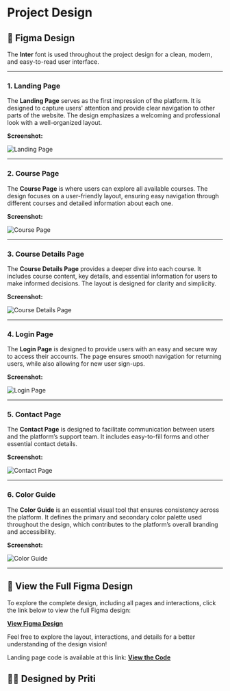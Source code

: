 # Project Design

## 🎨 Figma Design

The **Inter** font is used throughout the project design for a clean, modern, and easy-to-read user interface.

---

### 1. **Landing Page**

The **Landing Page** serves as the first impression of the platform. It is designed to capture users' attention and provide clear navigation to other parts of the website. The design emphasizes a welcoming and professional look with a well-organized layout.

**Screenshot:**

![Landing Page](assets/marketable_landing_page.jpg)

---

### 2. **Course Page**

The **Course Page** is where users can explore all available courses. The design focuses on a user-friendly layout, ensuring easy navigation through different courses and detailed information about each one.

**Screenshot:**

![Course Page](assets/Courses.jpg)

---

### 3. **Course Details Page**

The **Course Details Page** provides a deeper dive into each course. It includes course content, key details, and essential information for users to make informed decisions. The layout is designed for clarity and simplicity.

**Screenshot:**

![Course Details Page](assets/Course_Details.jpg)

---

### 4. **Login Page**

The **Login Page** is designed to provide users with an easy and secure way to access their accounts. The page ensures smooth navigation for returning users, while also allowing for new user sign-ups.

**Screenshot:**

![Login Page](assets/Login_page.jpg)

---

### 5. **Contact Page**

The **Contact Page** is designed to facilitate communication between users and the platform’s support team. It includes easy-to-fill forms and other essential contact details.

**Screenshot:**

![Contact Page](assets/Contact_us.jpg)

---

### 6. **Color Guide**

The **Color Guide** is an essential visual tool that ensures consistency across the platform. It defines the primary and secondary color palette used throughout the design, which contributes to the platform’s overall branding and accessibility.

**Screenshot:**

![Color Guide](assets/ColorGuide.png)

---

## 🔗 View the Full Figma Design

To explore the complete design, including all pages and interactions, click the link below to view the full Figma design:

[**View Figma Design**](https://www.figma.com/design/oOKxcAuk43U2Wl7nq0T9zs/(Priti)-Marketable?node-id=122-367&t=sfmLx6EMPxTMDpoQ-1)

Feel free to explore the layout, interactions, and details for a better understanding of the design vision!

Landing page code is available at this link:
[**View the Code**](https://github.com/priti200/marketable)

## 👩‍💻 Designed by Priti
